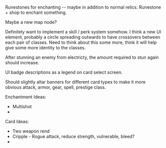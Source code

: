 Runestones for enchanting -- maybe in addition to normal relics. Runestone + shop to enchant something.

Maybe a new map node?

Definitely want to implement a skill / perk system somehow. I think a new UI element,
probably a circle spreading outwards to have crossovers between each pair of classes.
Need to think about this some more, think it will help give some more identity to the classes.

After stunning an enemy from electricty, the amount required to stun again should increase.

UI badge descriptions as a legend on card select screen.

Should slightly altar banners for different card types to make it more obvious attack, armor, gear, spell, prestige class.

Enchantment Ideas:
 - Multishot
 - 


Card Ideas:
 - Two weapon rend
 - Cripple - Rogue attack, reduce strength, vulnerable, bleed?
 - 

